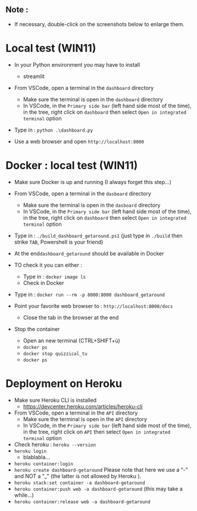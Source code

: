 ## Note :
* If necessary, double-click on the screenshots below to enlarge them.

# Local test (WIN11)

* In your Python environment you may have to install 
    * streamlit

* From VSCode, open a terminal in the ``dashboard`` directory
    * Make sure the terminal is open in the ``dashboard`` directory
    * In VSCode, in the `Primary side bar` (left hand side most of the time), in the tree, right click on ``dashboard`` then select `Open in integrated terminal` option
* Type in : `python .\dashboard.py`
* Use a web browser and open `http://localhost:8000`



# Docker : local test (WIN11)
* Make sure Docker is up and running (I always forget this step...)
* From VSCode, open a terminal in the ``dasboard`` directory
    * Make sure the terminal is open in the ``dasboard`` directory
    * In VSCode, in the `Primary side bar` (left hand side most of the time), in the tree, right click on ``dashboard`` then select `Open in integrated terminal` option
* Type in : `./build_dashboard_getaround.ps1` (just type in ``./build`` then strike ``TAB``, Powershell is your friend)
* At the end``dashboard_getaround`` should be available in Docker
* TO check it you can either :
    * Type in : ``docker image ls``
    * Check in Docker

* Type in : ``docker run --rm -p 8000:8000 dashboard_getaround``
* Point your favorite web browser to : `http://localhost:8000/docs`
    * Close the tab in the browser at the end

* Stop the container
    * Open an new terminal (CTRL+SHIFT+ù)
    * ``docker ps``
    * `docker stop quizzical_tu`
    * ``docker ps``





# Deployment on Heroku
* Make sure Heroku CLI is installed
    * https://devcenter.heroku.com/articles/heroku-cli
* From VSCode, open a terminal in the ``API`` directory
    * Make sure the terminal is open in the ``API`` directory
    * In VSCode, in the `Primary side bar` (left hand side most of the time), in the tree, right click on ``API`` then select `Open in integrated terminal` option
* Check heroku : ``heroku --version``
* ``heroku login``
    * blablabla...
* ``heroku container:login``
* ``heroku create dashboard-getaround`` Please note that here we use a “-” and NOT a “_” (the latter is not allowed by Heroku ). 
* ``heroku stack:set container -a dashboard-getaround``
* ``heroku container:push web -a dashboard-getaround`` (this may take a while...)
* ``heroku container:release web -a dashboard-getaround``

